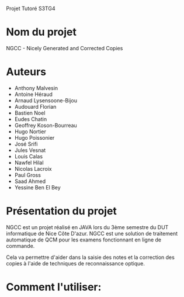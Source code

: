 Projet Tutoré S3TG4

**Nom du projet**
============ 
NGCC - Nicely Generated and Corrected Copies

**Auteurs**
============ 
- Anthony Malvesin
- Antoine Héraud
- Arnaud Lysensoone-Bijou
- Audouard Florian
- Bastien Noel
- Eudes Chatin
- Geoffrey Koson-Bourreau
- Hugo Nortier
- Hugo Poissonier
- José Srifi
- Jules Vesnat
- Louis Calas
- Nawfel Hilal
- Nicolas Lacroix
- Paul Gross
- Saad Ahmed
- Yessine Ben El Bey

**Présentation du projet**
============ 
NGCC est un projet réalisé en JAVA lors du 3ème semestre du DUT informatique de Nice Côte D'azur.
NGCC est une solution de traitement automatique de QCM pour les examens fonctionnant en ligne de commande.

Cela va permettre d'aider dans la saisie des notes et la correction des copies à l'aide de techniques de reconnaissance optique.

**Comment l'utiliser:**
============ 


